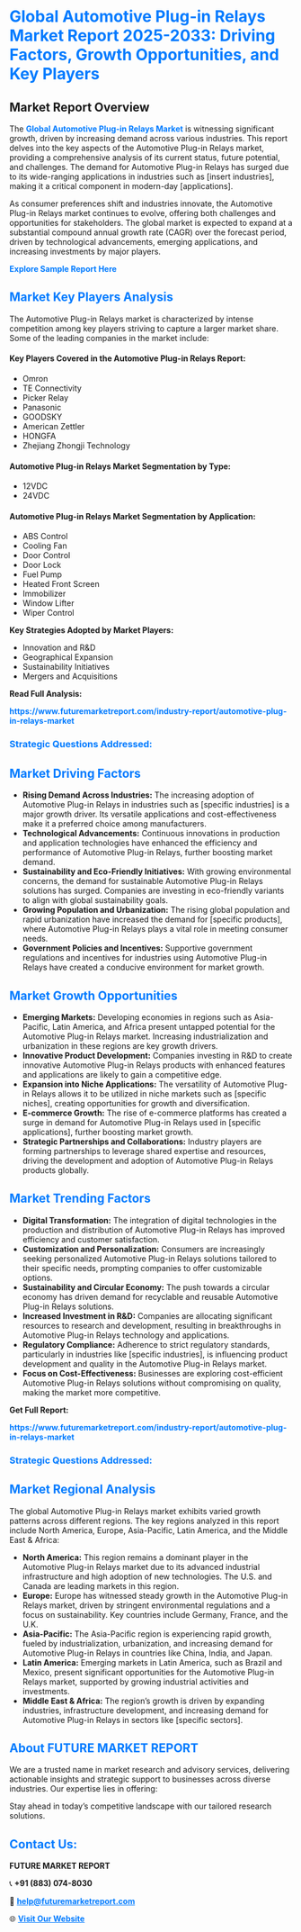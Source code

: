 <h1 style="color: #007BFF;">Global Automotive Plug-in Relays Market Report 2025-2033: Driving Factors, Growth Opportunities, and Key Players</h1>

<section id="overview">
<h2>Market Report Overview</h2>
<p>The <a href="https://www.futuremarketreport.com/industry-report/automotive-plug-in-relays-market" style="color: #007BFF; text-decoration: none;"><strong>Global Automotive Plug-in Relays Market</strong></a> is witnessing significant growth, driven by increasing demand across various industries. This report delves into the key aspects of the Automotive Plug-in Relays market, providing a comprehensive analysis of its current status, future potential, and challenges. The demand for Automotive Plug-in Relays has surged due to its wide-ranging applications in industries such as [insert industries], making it a critical component in modern-day [applications].</p>
<p>As consumer preferences shift and industries innovate, the Automotive Plug-in Relays market continues to evolve, offering both challenges and opportunities for stakeholders. The global market is expected to expand at a substantial compound annual growth rate (CAGR) over the forecast period, driven by technological advancements, emerging applications, and increasing investments by major players.</p>
</section>

<section id="overview">
<p><a href="https://www.futuremarketreport.com/request-sample/reportId=92249" style="color: #007BFF; text-decoration: none;"><strong>Explore Sample Report Here</strong></a></p>
</section>

<section id="key-players">
<h2 style="color: #007BFF;">Market Key Players Analysis</h2>
<p>The Automotive Plug-in Relays market is characterized by intense competition among key players striving to capture a larger market share. Some of the leading companies in the market include:</p>
<h4>Key Players Covered in the Automotive Plug-in Relays Report:</h4>
<ul><li>Omron</li><li>TE Connectivity</li><li>Picker Relay</li><li>Panasonic</li><li>GOODSKY</li><li>American Zettler</li><li>HONGFA</li><li>Zhejiang Zhongji Technology</li></ul>
<h4>Automotive Plug-in Relays Market Segmentation by Type:</h4>
<ul><li>12VDC</li><li>24VDC</li></ul>

<h4>Automotive Plug-in Relays Market Segmentation by Application:</h4>
<ul><li>ABS Control</li><li>Cooling Fan</li><li>Door Control</li><li>Door Lock</li><li>Fuel Pump</li><li>Heated Front Screen</li><li>Immobilizer</li><li>Window Lifter</li><li>Wiper Control</li></ul>
<p><strong>Key Strategies Adopted by Market Players:</strong></p>
<ul>
<li>Innovation and R&D</li>
<li>Geographical Expansion</li>
<li>Sustainability Initiatives</li>
<li>Mergers and Acquisitions</li>
</ul>
</section>

<section>
<p><strong>Read Full Analysis: </strong></p><a href="https://www.futuremarketreport.com/industry-report/automotive-plug-in-relays-market" style="color: #007BFF; text-decoration: none;"><strong>https://www.futuremarketreport.com/industry-report/automotive-plug-in-relays-market</strong></a>
<h3 style="color: #007BFF;">Strategic Questions Addressed:</h3>
</section>

<section id="driving-factors">
<h2 style="color: #007BFF;">Market Driving Factors</h2>
<ul>
<li><strong>Rising Demand Across Industries:</strong> The increasing adoption of Automotive Plug-in Relays in industries such as [specific industries] is a major growth driver. Its versatile applications and cost-effectiveness make it a preferred choice among manufacturers.</li>
<li><strong>Technological Advancements:</strong> Continuous innovations in production and application technologies have enhanced the efficiency and performance of Automotive Plug-in Relays, further boosting market demand.</li>
<li><strong>Sustainability and Eco-Friendly Initiatives:</strong> With growing environmental concerns, the demand for sustainable Automotive Plug-in Relays solutions has surged. Companies are investing in eco-friendly variants to align with global sustainability goals.</li>
<li><strong>Growing Population and Urbanization:</strong> The rising global population and rapid urbanization have increased the demand for [specific products], where Automotive Plug-in Relays plays a vital role in meeting consumer needs.</li>
<li><strong>Government Policies and Incentives:</strong> Supportive government regulations and incentives for industries using Automotive Plug-in Relays have created a conducive environment for market growth.</li>
</ul>
</section>

<section id="growth-opportunities">
<h2 style="color: #007BFF;">Market Growth Opportunities</h2>
<ul>
<li><strong>Emerging Markets:</strong> Developing economies in regions such as Asia-Pacific, Latin America, and Africa present untapped potential for the Automotive Plug-in Relays market. Increasing industrialization and urbanization in these regions are key growth drivers.</li>
<li><strong>Innovative Product Development:</strong> Companies investing in R&D to create innovative Automotive Plug-in Relays products with enhanced features and applications are likely to gain a competitive edge.</li>
<li><strong>Expansion into Niche Applications:</strong> The versatility of Automotive Plug-in Relays allows it to be utilized in niche markets such as [specific niches], creating opportunities for growth and diversification.</li>
<li><strong>E-commerce Growth:</strong> The rise of e-commerce platforms has created a surge in demand for Automotive Plug-in Relays used in [specific applications], further boosting market growth.</li>
<li><strong>Strategic Partnerships and Collaborations:</strong> Industry players are forming partnerships to leverage shared expertise and resources, driving the development and adoption of Automotive Plug-in Relays products globally.</li>
</ul>
</section>

<section id="trending-factors">
<h2 style="color: #007BFF;">Market Trending Factors</h2>
<ul>
<li><strong>Digital Transformation:</strong> The integration of digital technologies in the production and distribution of Automotive Plug-in Relays has improved efficiency and customer satisfaction.</li>
<li><strong>Customization and Personalization:</strong> Consumers are increasingly seeking personalized Automotive Plug-in Relays solutions tailored to their specific needs, prompting companies to offer customizable options.</li>
<li><strong>Sustainability and Circular Economy:</strong> The push towards a circular economy has driven demand for recyclable and reusable Automotive Plug-in Relays solutions.</li>
<li><strong>Increased Investment in R&D:</strong> Companies are allocating significant resources to research and development, resulting in breakthroughs in Automotive Plug-in Relays technology and applications.</li>
<li><strong>Regulatory Compliance:</strong> Adherence to strict regulatory standards, particularly in industries like [specific industries], is influencing product development and quality in the Automotive Plug-in Relays market.</li>
<li><strong>Focus on Cost-Effectiveness:</strong> Businesses are exploring cost-efficient Automotive Plug-in Relays solutions without compromising on quality, making the market more competitive.</li>
</ul>
</section>

<section>
<p><strong>Get Full Report: </strong></p><a href="https://www.futuremarketreport.com/industry-report/automotive-plug-in-relays-market" style="color: #007BFF; text-decoration: none;"><strong>https://www.futuremarketreport.com/industry-report/automotive-plug-in-relays-market</strong></a>
<h3 style="color: #007BFF;">Strategic Questions Addressed:</h3>
</section>


<section id="regional-analysis">
<h2 style="color: #007BFF;">Market Regional Analysis</h2>
<p>The global Automotive Plug-in Relays market exhibits varied growth patterns across different regions. The key regions analyzed in this report include North America, Europe, Asia-Pacific, Latin America, and the Middle East & Africa:</p>
<ul>
<li><strong>North America:</strong> This region remains a dominant player in the Automotive Plug-in Relays market due to its advanced industrial infrastructure and high adoption of new technologies. The U.S. and Canada are leading markets in this region.</li>
<li><strong>Europe:</strong> Europe has witnessed steady growth in the Automotive Plug-in Relays market, driven by stringent environmental regulations and a focus on sustainability. Key countries include Germany, France, and the U.K.</li>
<li><strong>Asia-Pacific:</strong> The Asia-Pacific region is experiencing rapid growth, fueled by industrialization, urbanization, and increasing demand for Automotive Plug-in Relays in countries like China, India, and Japan.</li>
<li><strong>Latin America:</strong> Emerging markets in Latin America, such as Brazil and Mexico, present significant opportunities for the Automotive Plug-in Relays market, supported by growing industrial activities and investments.</li>
<li><strong>Middle East & Africa:</strong> The region’s growth is driven by expanding industries, infrastructure development, and increasing demand for Automotive Plug-in Relays in sectors like [specific sectors].</li>
</ul>
</section>

<footer>
<h2 style="color: #007BFF;">About FUTURE MARKET REPORT</h2>
<p>We are a trusted name in market research and advisory services, delivering actionable insights and strategic support to businesses across diverse industries. Our expertise lies in offering:</p>

<p>Stay ahead in today’s competitive landscape with our tailored research solutions.</p>

<h2 style="color: #007BFF;">Contact Us:</h2>
<p><strong>FUTURE MARKET REPORT</strong></p>
<p>📞 <strong>+91 (883) 074-8030</strong></p>
<p>📧 <strong><a href="mailto:help@futuremarketreport.com" style="color: #007BFF;">help@futuremarketreport.com</a></strong></p>
<p>🌐 <strong><a href="https://www.futuremarketreport.com/" style="color: #007BFF;">Visit Our Website</a></strong></p>
</footer>